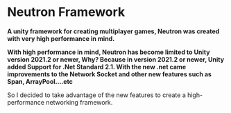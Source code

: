 # Neutron Framework

<b>A unity framework for creating multiplayer games, Neutron was created with very high performance in mind.</b>

<b>With high performance in mind, Neutron has become limited to Unity version 2021.2 or newer, Why? Because in version 2021.2 or newer, Unity added Support for .Net Standard 2.1.
With the new .net came improvements to the Network Socket and other new features such as Span<T>, ArrayPool....etc</b>

So I decided to take advantage of the new features to create a high-performance networking framework.
